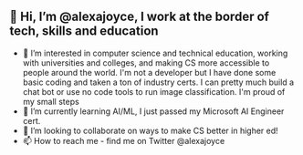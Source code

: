 ## 👋 Hi, I’m @alexajoyce, I work at the border of tech, skills and education
- 👀 I’m interested in computer science and technical education, working with universities and colleges, and making CS more accessible to people around the world. I'm not a developer but I have done some basic coding and taken a ton of industry certs. I can pretty much build a chat bot or use no code tools to run image classification. I'm proud of my small steps
- 🌱 I’m currently learning AI/ML, I just passed my Microsoft AI Engineer cert.
- 💞️ I’m looking to collaborate on ways to make CS better in higher ed!
- 📫 How to reach me - find me on Twitter @alexajoyce
 
<!---
alexajoyce/alexajoyce is a ✨ special ✨ repository because its `README.md` (this file) appears on your GitHub profile.
You can click the Preview link to take a look at your changes.
--->
